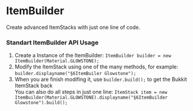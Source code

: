 # ItemBuilder
Create advanced ItemStacks with just one line of code.  
  
### Standart ItemBuilder API Usage
1. Create a Instance of the ItemBuilder: `ItemBuilder builder = new ItemBuilder(Material.GLOWSTONE);`  
2. Modify the ItemStack using one of the many methods, for example: `builder.displayname("§6ItemBuiler Glowstone");`  
3. When you are finish modifing it, use `builder.build();` to get the Bukkit ItemStack back  
You can also do all steps in just one line: `ItemStack item = new ItemBuilder(Material.GLOWSTONE).displayname("§6ItemBuilder Glowstone").build();`  
